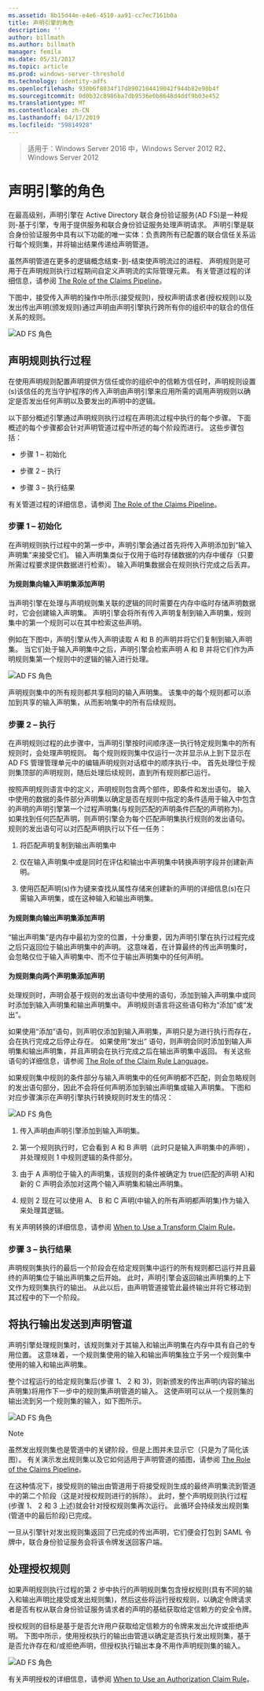 ```yaml
---
ms.assetid: 8b15d44e-e4e6-4510-aa91-cc7ec7161b0a
title: 声明引擎的角色
description: ''
author: billmath
ms.author: billmath
manager: femila
ms.date: 05/31/2017
ms.topic: article
ms.prod: windows-server-threshold
ms.technology: identity-adfs
ms.openlocfilehash: 930b6f8034f17d8902104419042f944b82e90b4f
ms.sourcegitcommit: 0d0b32c8986ba7db9536e0b8648d4ddf9b03e452
ms.translationtype: MT
ms.contentlocale: zh-CN
ms.lasthandoff: 04/17/2019
ms.locfileid: "59814928"
---
```

>适用于：Windows Server 2016 中，Windows Server 2012 R2、 Windows Server 2012

# <a name="the-role-of-the-claims-engine"></a>声明引擎的角色
在最高级别，声明引擎在 Active Directory 联合身份验证服务\(AD FS\)是一种规则\-基于引擎，专用于提供服务和联合身份验证服务处理声明请求。 声明引擎是联合身份验证服务中具有以下功能的唯一实体：负责跨所有已配置的联合信任关系运行每个规则集，并将输出结果传递给声明管道。  
  
虽然声明管道在更多的逻辑概念结束\-到\-结束使声明流过的进程、 声明规则是可用于在声明规则执行过程期间自定义声明流的实际管理元素。 有关管道过程的详细信息，请参阅 [The Role of the Claims Pipeline](The-Role-of-the-Claims-Pipeline.md)。  
  
下图中，接受传入声明的操作中所示\(接受规则\)，授权声明请求者\(授权规则\)以及发出传出声明\(颁发规则\)通过声明由声明引擎执行跨所有你的组织中的联合的信任关系的规则。  
  
![AD FS 角色](media/adfs2_enginepipeline.gif)  
  
## <a name="claim-rules-execution-process"></a>声明规则执行过程  
在使用声明规则配置声明提供方信任或你的组织中的信赖方信任时，声明规则设置\(s\)该信任的充当守护程序的传入声明由声明引擎来应用所需的调用声明规则以确定是否发出任何声明以及要发出的声明中的逻辑。  
  
以下部分概述引擎通过声明规则执行过程在声明流过程中执行的每个步骤。 下面概述的每个步骤都会针对声明管道过程中所述的每个阶段而进行。 这些步骤包括：  
  
-   步骤 1 – 初始化  
  
-   步骤 2 – 执行  
  
-   步骤 3 – 执行结果  
  
有关管道过程的详细信息，请参阅 [The Role of the Claims Pipeline](The-Role-of-the-Claims-Pipeline.md)。  
  
### <a name="step-1--initialization"></a>步骤 1 – 初始化  
在声明规则执行过程中的第一步中，声明引擎会通过首先将传入声明添加到“输入声明集”来接受它们。 输入声明集类似于仅用于临时存储数据的内存中缓存（只要所需过程要求提供数据进行检索）。 输入声明集数据会在规则执行完成之后丢弃。  
  
#### <a name="adding-a-claim-to-the-input-claim-set-for-a-rule-set"></a>为规则集向输入声明集添加声明  
当声明引擎在处理与声明规则集关联的逻辑的同时需要在内存中临时存储声明数据时，它会创建输入声明集。 声明引擎会将所有传入声明复制到输入声明集，规则集中的第一个规则可以在其中检索这些声明。  
  
例如在下图中，声明引擎从传入声明读取 A 和 B 的声明并将它们复制到输入声明集。 当它们处于输入声明集中之后，声明引擎会检索声明 A 和 B 并将它们作为声明规则集第一个规则中的逻辑的输入进行处理。  
  
![AD FS 角色](media/adfs2_context1.gif)  
  
声明规则集中的所有规则都共享相同的输入声明集。 该集中的每个规则都可以添加到共享的输入声明集，从而影响集中的所有后续规则。  
  
### <a name="step-2--execution"></a>步骤 2 – 执行  
在声明规则过程的此步骤中，当声明引擎按时间顺序逐一执行特定规则集中的所有规则时，会处理声明规则。 每个规则规则集中仅运行一次并显示从上到下显示在 AD FS 管理管理单元中的编辑声明规则对话框中的顺序执行\-中。 首先处理位于规则集顶部的声明规则，随后处理后续规则，直到所有规则都已运行。  
  
按照声明规则语言中的定义，声明规则包含两个部件，即条件和发出语句。 输入中使用的数据的条件部分声明集以确定是否在规则中指定的条件适用于输入中包含的声明的声明引擎第一个过程声明集\(与规则匹配的声明条件匹配的声明称为\)。 如果找到任何匹配声明，则声明引擎会为每个匹配声明集执行规则的发出语句。 规则的发出语句可以对匹配声明执行以下任一任务：  
  
1.  将匹配声明复制到输出声明集中  
  
2.  仅在输入声明集中或是同时在评估和输出中声明集中转换声明字段并创建新声明。  
  
3.  使用匹配声明\(s\)作为键来查找从属性存储来创建新的声明的详细信息\(s\)在只需输入声明集，或在这种输入和输出声明集。  
  
#### <a name="adding-a-claim-to-the-output-claim-set-for-a-rule-set"></a>为规则集向输出声明集添加声明  
“输出声明集”是内存中最初为空的位置，十分重要，因为声明引擎在执行过程完成之后只返回位于输出声明集中的声明。 这意味着，在计算最终的传出声明集时，会忽略仅位于输入声明集中、而不位于输出声明集中的任何声明。  
  
#### <a name="adding-a-claim-to-both-claim-sets-for-a-rule-set"></a>为规则集向两个声明集添加声明  
处理规则时，声明会基于规则的发出语句中使用的语句，添加到输入声明集中或同时添加到输入声明集和输出声明集中。 声明规则语言将这些语句称为“添加”或“发出”。  
  
如果使用“添加”语句，则声明仅添加到输入声明集，声明只是为进行执行而存在，会在执行完成之后停止存在。 如果使用“发出”  语句，则声明会同时添加到输入声明集和输出声明集，并且声明会在执行完成之后在输出声明集中返回。 有关这些语句的详细信息，请参阅 [The Role of the Claim Rule Language](The-Role-of-the-Claim-Rule-Language.md)。  
  
如果规则集中规则的条件部分与输入声明集中的任何声明都不匹配，则会忽略规则的发出语句部分，因此不会将任何声明添加到输出声明集或输入声明集。 下图和对应步骤演示在声明引擎执行转换规则时发生的情况：  
  
![AD FS 角色](media/adfs2_context2.gif)  
  
1.  传入声明由声明引擎添加到输入声明集。  
  
2.  第一个规则执行时，它会看到 A 和 B 声明（此时只是输入声明集中的声明），并处理规则 1 中规则逻辑的条件部分。  
  
3.  由于 A 声明位于输入的声明集，该规则的条件被确定为 true\(匹配的声明 A\)和新的 C 声明会添加对这两个输入声明集和输出声明集。  
  
4.  规则 2 现在可以使用 A、 B 和 C 声明\(中输入的所有声明都声明集\)作为输入来处理其逻辑。  
  
有关声明转换的详细信息，请参阅 [When to Use a Transform Claim Rule](When-to-Use-a-Transform-Claim-Rule.md)。  
  
### <a name="step-3--execution-result"></a>步骤 3 – 执行结果  
声明规则集执行的最后一个阶段会在给定规则集中运行的所有规则都已运行并且最终的声明集位于输出声明集之后开始。 此时，声明引擎会返回输出声明集的上下文作为规则集执行的输出。 从此以后，由声明管道接管此最终输出并将它移动到其过程中的下一个阶段。  
  
## <a name="sending-the-execution-output-to-the-claims-pipeline"></a>将执行输出发送到声明管道  
声明引擎处理规则集时，该规则集对于其输入和输出声明集在内存中具有自己的专用位置。 这意味着，一个规则集使用的输入和输出声明集独立于另一个规则集中使用的输入和输出声明集。  
  
整个过程运行的给定规则集后\(步骤 1、 2 和 3\)，则新颁发的传出声明\(内容的输出声明集\)将用作下一步中的规则集声明管道的输入。 这使声明可以从一个规则集的输出流到另一个规则集的输入，如下图所示。  
  
![AD FS 角色](media/adfs2_enginecontexts.gif)  
  
> [!NOTE]  
> 虽然发出规则集也是管道中的关键阶段，但是上图并未显示它（只是为了简化该图）。 有关演示发出规则集以及它如何适用于声明管道的插图，请参阅 [The Role of the Claims Pipeline](The-Role-of-the-Claims-Pipeline.md)。  
  
在这种情况下，接受规则的输出由管道用于将接受规则生成的最终声明集流到管道中的第二个阶段（这是对授权规则进行的拆除）。 此时，整个声明规则执行过程\(步骤 1、 2 和 3 上述\)就会针对授权规则集再次运行。 此循环会持续发出规则集\(管道中的最后阶段\)已完成。  
  
一旦从引擎针对发出规则集返回了已完成的传出声明，它们便会打包到 SAML 令牌中，联合身份验证服务会将该令牌发送回客户端。  
  
## <a name="processing-authorization-rules"></a>处理授权规则  
如果声明规则执行过程的第 2 步中执行的声明规则集包含授权规则\(具有不同的输入和输出声明比接受或发出规则集\)，然后这些将运行授权规则，以确定令牌请求者是否有权从联合身份验证服务请求者的声明的基础获取给定信赖方的安全令牌。  
  
授权规则的目标是基于是否允许用户获取给定信赖方的令牌来发出允许或拒绝声明。 下图中所示，使用授权执行的输出由管道以确定是否执行发出规则集，基于是否允许存在和\/或拒绝声明，但授权执行输出本身不用作声明规则集的输入。  
  
![AD FS 角色](media/adfs2_authorization.gif)  
  
有关声明授权的详细信息，请参阅 [When to Use an Authorization Claim Rule](When-to-Use-an-Authorization-Claim-Rule.md)。  
  

